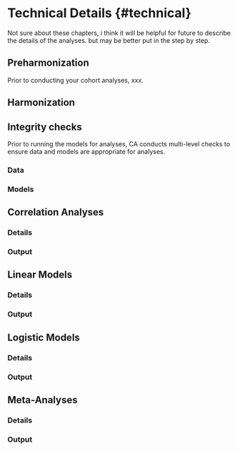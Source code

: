 
 

# Technical Details {#technical}
Not sure about these chapters, i think it will be helpful for future to describe the details of the analyses. but may be better put in the step by step.
## Preharmonization
Prior to conducting your cohort analyses, xxx. 

## Harmonization

## Integrity checks
Prior to running the models for analyses, CA conducts multi-level checks to ensure data and models are appropriate for analyses.

### Data

### Models

## Correlation Analyses

### Details

### Output

## Linear Models

### Details

### Output


## Logistic Models

### Details

### Output


## Meta-Analyses

### Details

### Output

